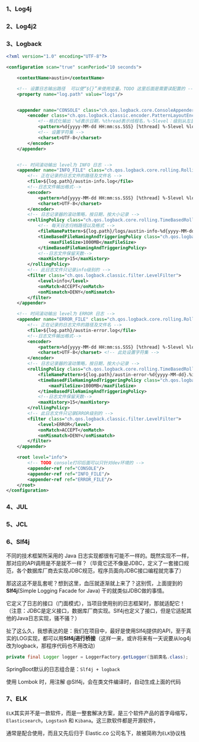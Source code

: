 ### 1、Log4j



### 2、Log4j2



### 3、Logback

```xml
<?xml version="1.0" encoding="UTF-8"?>

<configuration scan="true" scanPeriod="10 seconds">

    <contextName>austin</contextName>

    <!-- 设置日志输出路径  可以使“${}”来使用变量。TODO 这里后面是需要读配置的 -->
    <property name="log.path" value="logs"/>


    <appender name="CONSOLE" class="ch.qos.logback.core.ConsoleAppender">
        <encoder class="ch.qos.logback.classic.encoder.PatternLayoutEncoder">
            <!--格式化输出：%d表示日期，%thread表示线程名，%-5level：级别从左显示5个字符宽度%msg：日志消息，%n是换行符-->
            <pattern>%d{yyyy-MM-dd HH:mm:ss.SSS} [%thread] %-5level %logger{50} - %msg%n</pattern>
            <!-- 设置字符集 -->
            <charset>UTF-8</charset>
        </encoder>
    </appender>


    <!-- 时间滚动输出 level为 INFO 日志 -->
    <appender name="INFO_FILE" class="ch.qos.logback.core.rolling.RollingFileAppender">
        <!-- 正在记录的日志文件的路径及文件名 -->
        <file>${log.path}/austin-info.log</file>
        <!--日志文件输出格式-->
        <encoder>
            <pattern>%d{yyyy-MM-dd HH:mm:ss.SSS} [%thread] %-5level %logger{50} - %msg%n</pattern>
            <charset>UTF-8</charset>
        </encoder>
        <!-- 日志记录器的滚动策略，按日期，按大小记录 -->
        <rollingPolicy class="ch.qos.logback.core.rolling.TimeBasedRollingPolicy">
            <!-- 每天日志归档路径以及格式 -->
            <fileNamePattern>${log.path}/logs/austin-info-%d{yyyy-MM-dd}.%i.log</fileNamePattern>
            <timeBasedFileNamingAndTriggeringPolicy class="ch.qos.logback.core.rolling.SizeAndTimeBasedFNATP">
                <maxFileSize>1000MB</maxFileSize>
            </timeBasedFileNamingAndTriggeringPolicy>
            <!--日志文件保留天数-->
            <maxHistory>15</maxHistory>
        </rollingPolicy>
        <!-- 此日志文件只记录info级别的 -->
        <filter class="ch.qos.logback.classic.filter.LevelFilter">
            <level>info</level>
            <onMatch>ACCEPT</onMatch>
            <onMismatch>DENY</onMismatch>
        </filter>
    </appender>

    <!-- 时间滚动输出 level为 ERROR 日志 -->
    <appender name="ERROR_FILE" class="ch.qos.logback.core.rolling.RollingFileAppender">
        <!-- 正在记录的日志文件的路径及文件名 -->
        <file>${log.path}/austin-error.log</file>
        <!--日志文件输出格式-->
        <encoder>
            <pattern>%d{yyyy-MM-dd HH:mm:ss.SSS} [%thread] %-5level %logger{50} - %msg%n</pattern>
            <charset>UTF-8</charset> <!-- 此处设置字符集 -->
        </encoder>
        <!-- 日志记录器的滚动策略，按日期，按大小记录 -->
        <rollingPolicy class="ch.qos.logback.core.rolling.TimeBasedRollingPolicy">
            <fileNamePattern>${log.path}/austin-error-%d{yyyy-MM-dd}.%i.log</fileNamePattern>
            <timeBasedFileNamingAndTriggeringPolicy class="ch.qos.logback.core.rolling.SizeAndTimeBasedFNATP">
                <maxFileSize>1000MB</maxFileSize>
            </timeBasedFileNamingAndTriggeringPolicy>
            <!--日志文件保留天数-->
            <maxHistory>15</maxHistory>
        </rollingPolicy>
        <!-- 此日志文件只记录ERROR级别的 -->
        <filter class="ch.qos.logback.classic.filter.LevelFilter">
            <level>ERROR</level>
            <onMatch>ACCEPT</onMatch>
            <onMismatch>DENY</onMismatch>
        </filter>
    </appender>

    <root level="info">
        <!-- TODO console打印后面可以只针对dev环境的 -->
        <appender-ref ref="CONSOLE"/>
        <appender-ref ref="INFO_FILE"/>
        <appender-ref ref="ERROR_FILE"/>
    </root>
</configuration>
```





### 4、JUL



### 5、JCL



### 6、Slf4j

不同的技术框架所采用的 Java 日志实现都很有可能不一样的。既然实现不一样，那对应的API调用是不是就不一样？（毕竟它还不像是JDBC，定义了一套接口规范，各个数据库厂商去实现JDBC规范，程序员面向JDBC接口编程就完事了）

那这这这不是乱套呢？想到这里，血压就逐渐就上来了？这别慌，上面提到的 **Slf4j**(Simple Logging Facade for Java) 干的就类似JDBC做的事情。

它定义了日志的接口（门面模式），当项目使用别的日志框架时，那就适配它！（注意：JDBC是定义接口，数据库厂商实现。Slf4j也定义了接口，但是它适配其他的Java日志实现，骚不骚？）

扯了这么久，我想表达的是：我们在项目中，最好是使用Slf4j提供的API，至于真实的LOG实现，都可以用**Slf4j进行桥接**（这样一来，或许将来有一天说要从log4j改为logback，那程序代码也不用改动）

```java
private final Logger logger = LoggerFactory.getLogger(当前类名.class);
```

SpringBoot默认的日志组合是：`Slf4j + logback`

使用 Lombok 时，用注解 @Slf4j，会在类文件编译时，自动生成上面的代码

### 7、ELK

`ELK`其实并不是一款软件，而是一整套解决方案，是三个软件产品的首字母缩写，`Elasticsearch`，`Logstash` 和 `Kibana`。这三款软件都是开源软件，















通常是配合使用，而且又先后归于 Elastic.co 公司名下，故被简称为`ELK`协议栈



